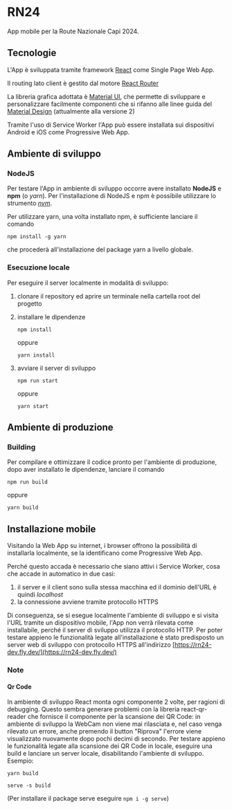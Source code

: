 # RN24

App mobile per la Route Nazionale Capi 2024.

## Tecnologie

L'App è sviluppata tramite framework [React](https://react.dev) come Single Page Web App.

Il routing lato client è gestito dal motore [React Router](https://reactrouter.com/en/main)

La libreria grafica adottata è [Material UI](https://mui.com/material-ui/), che permette di sviluppare e personalizzare facilmente componenti che si rifanno alle linee guida del [Material Design](https://m2.material.io) (attualmente alla versione 2)

Tramite l'uso di Service Worker l'App può essere installata sui dispositivi Android e iOS come Progressive Web App.

## Ambiente di sviluppo

### NodeJS

Per testare l'App in ambiente di sviluppo occorre avere installato **NodeJS** e **npm** (o _yarn_).
Per l'installazione di NodeJS e npm è possibile utilizzare lo strumento [_nvm_](https://github.com/nvm-sh/nvm).

Per utilizzare yarn, una volta installato npm, è sufficiente lanciare il comando

`npm install -g yarn`

che procederà all'installazione del package yarn a livello globale.

### Esecuzione locale

Per eseguire il server localmente in modalità di sviluppo:

1. clonare il repository ed aprire un terminale nella cartella root del progetto
2. installare le dipendenze

   `npm install`

   oppure

   `yarn install`

3. avviare il server di sviluppo

   `npm run start`

   oppure

   `yarn start`

## Ambiente di produzione

### Building

Per compilare e ottimizzare il codice pronto per l'ambiente di produzione, dopo aver installato le dipendenze, lanciare il comando

`npm run build`

oppure

`yarn build`

## Installazione mobile

Visitando la Web App su internet, i browser offrono la possibilità di installarla localmente, se la identificano come Progressive Web App.

Perché questo accada è necessario che siano attivi i Service Worker, cosa che accade in automatico in due casi:

1. il server e il client sono sulla stessa macchina ed il dominio dell'URL è quindi _localhost_
2. la connessione avviene tramite protocollo HTTPS

Di conseguenza, se si esegue localmente l'ambiente di sviluppo e si visita l'URL tramite un dispositivo mobile, l'App non verrà rilevata come installabile, perché il server di sviluppo utilizza il protocollo HTTP.
Per poter testare appieno le funzionalità legate all'installazione è stato predisposto un server web di sviluppo con protocollo HTTPS all'indirizzo [https://rn24-dev.fly.dev/](https://rn24-dev.fly.dev/)

### Note

#### Qr Code

In ambiente di sviluppo React monta ogni componente 2 volte, per ragioni di debugging. Questo
sembra generare problemi con la libreria react-qr-reader che fornisce il componente per la scansione dei QR Code: in ambiente di sviluppo la WebCam non viene mai rilasciata e, nel caso venga rilevato un errore, anche premendo il button "Riprova" l'errore viene visualizzato nuovamente dopo pochi decimi di secondo.
Per testare appieno le funzionalità legate alla scansione dei QR Code in locale, eseguire una build e lanciare un server locale, disabilitando l'ambiente di sviluppo.
Esempio:

`yarn build`

`serve -s build`

(Per installare il package serve eseguire `npm i -g serve`)

